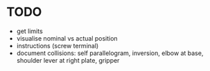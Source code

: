# TODO

* get limits
* visualise nominal vs actual position
* instructions (screw terminal)
* document collisions: self parallelogram, inversion, elbow at base, shoulder lever at right plate, gripper
